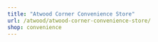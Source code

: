 ```yaml
---
title: "Atwood Corner Convenience Store"
url: /atwood/atwood-corner-convenience-store/
shop: convenience
---
```

